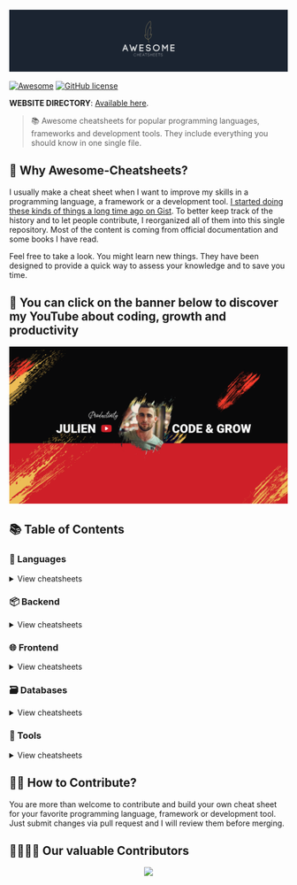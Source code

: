 [![AWESOME CHEATSHEETS LOGO](_design/cover_github@2x.png)](https://lecoupa.github.io/awesome-cheatsheets/)

[![Awesome](https://awesome.re/badge.svg)](https://awesome.re) [![GitHub license](https://img.shields.io/badge/license-MIT-blue.svg)](https://github.com/LeCoupa/awesome-cheatsheets/blob/master/LICENSE)

**WEBSITE DIRECTORY**: [Available here](https://lecoupa.github.io/awesome-cheatsheets/).

> 📚 Awesome cheatsheets for popular programming languages, frameworks and development tools. They include everything you should know in one single file.

## 🤔 Why Awesome-Cheatsheets?

I usually make a cheat sheet when I want to improve my skills in a programming language, a framework or a development tool. [I started doing these kinds of things a long time ago on Gist](https://gist.github.com/LeCoupa). To better keep track of the history and to let people contribute, I reorganized all of them into this single repository. Most of the content is coming from official documentation and some books I have read.

Feel free to take a look. You might learn new things. They have been designed to provide a quick way to assess your knowledge and to save you time.

## 🎥 You can click on the banner below to discover my YouTube about coding, growth and productivity

<a href="https://www.youtube.com/channel/UC3Xno2xrHKEPqzd8ZZK02gg/videos?sub_confirmation=1" target="_blank">
   <img src="https://github.com/LeCoupa/LeCoupa/raw/master/images/youtube_cover.png?raw=true"/>
</a>

## 📚 Table of Contents

### 📃 Languages

<details>
<summary>View cheatsheets</summary>

#### Command line interface

- [Bash](languages/bash.sh)

#### Imperative

- [C](languages/C.txt)
- [C#](languages/C%23.txt)
- [Go](languages/golang.md)
- [Java](languages/java.md)
- [PHP](languages/php.php)
- [Python](languages/python.md)

#### Functional

- [JavaScript](languages/javascript.js)

</details>

### 📦 Backend

<details>
<summary>View cheatsheets</summary>

#### PHP

- [Laravel](backend/laravel.php)

#### Python

- [Django](backend/django.py)

#### Javascript

- [Adonis.js](backend/adonis.js)
- [Express.js](backend/express.js)
- [Feathers.js](backend/feathers.js)
- [Moleculer](backend/moleculer.js)
- [Node.js](backend/node.js)
- [Sails.js](backend/sails.js)
  </details>

### 🌐 Frontend

<details>
<summary>View cheatsheets</summary>

#### Basics

- [HTML5](frontend/html5.html)

#### Frameworks

- [React.js](frontend/react.js)
- [Vue.js](frontend/vue.js)
- [Tailwind.css](frontend/tailwind.css)
- [Ember.js](frontend/ember.js)
- [Angular (2+)](frontend/angular.js)
- [AngularJS](frontend/angularjs.js)
  </details>

### 🗃️ Databases

<details>
<summary>View cheatsheets</summary>

#### SQL

- [MySQL](databases/mysql.sh)

#### NoSQL

- [Redis](databases/redis.sh)
  </details>

### 🔧 Tools

<details>
<summary>View cheatsheets</summary>

#### Development

- [cURL](tools/curl.sh)
- [Drush](tools/drush.sh)
- [Elasticsearch](tools/elasticsearch.js)
- [Emmet](tools/emmet.md)
- [Git](tools/git.sh)
- [Puppeteer](tools/puppeteer.js)
- [Sublime Text](tools/sublime_text.md)
- [VIM](tools/vim.txt)
- [Visual Studio Code](tools/vscode.md)
- [Xcode](tools/xcode.txt)

#### Infrastructure

- [AWS CLI](tools/aws.sh)
- [Docker](tools/docker.sh)
- [Heroku CLI](tools/heroku.sh)
- [Kubernetes](tools/kubernetes.md)
- [Nanobox Boxfile](tools/nanobox_boxfile.yml)
- [Nanobox CLI](tools/nanobox_cli.sh)
- [Nginx](tools/nginx.sh)
- [PM2](tools/pm2.sh)
- [Ubuntu](tools/ubuntu.sh)
  </details>

## 🙌🏼 How to Contribute?

You are more than welcome to contribute and build your own cheat sheet for your favorite programming language, framework or development tool. Just submit changes via pull request and I will review them before merging.

## 👩‍💻👨‍💻 Our valuable Contributors

<p align="center"><a href="https://github.com/LeCoupa/awesome-cheatsheets/graphs/contributors">
  <img src="https://contributors-img.web.app/image?repo=LeCoupa/awesome-cheatsheets" />
</a></p>
